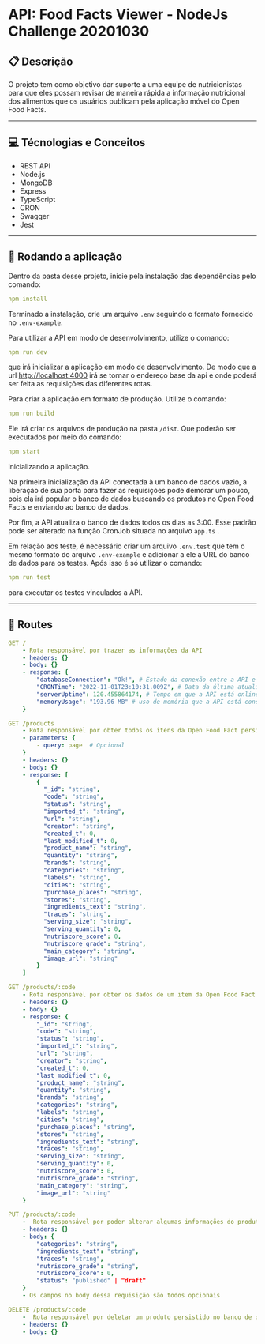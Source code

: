 # API: Food Facts Viewer - NodeJs Challenge 20201030

## :clipboard: Descrição

O projeto tem como objetivo dar suporte a uma equipe de nutricionistas para que eles possam revisar de maneira rápida a informação nutricional dos alimentos que os usuários publicam pela aplicação móvel do Open Food Facts.

---

## :computer: Técnologias e Conceitos

- REST API
- Node.js
- MongoDB
- Express
- TypeScript
- CRON
- Swagger
- Jest

---

## 🏁 Rodando a aplicação

Dentro da pasta desse projeto, inicie pela instalação das dependências pelo comando:

```yml
npm install
```

Terminado a instalação, crie um arquivo `.env` seguindo o formato fornecido no `.env-example`.

Para utilizar a API em modo de desenvolvimento, utilize o comando:

```yml
npm run dev
```

que irá inicializar a aplicação em modo de desenvolvimento. De modo que a url [http://localhost:4000](http://localhost:4000) irá se tornar o endereço base da api e onde poderá ser feita as requisições das diferentes rotas.

Para criar a aplicação em formato de produção. Utilize o comando:

```yml
npm run build
```

Ele irá criar os arquivos de produção na pasta `/dist`. Que poderão ser executados por meio do comando:

```yml
npm start
```

inicializando a aplicação.

Na primeira inicialização da API conectada à um banco de dados vazio, a liberação de sua porta para fazer as requisições pode demorar um pouco, pois ela irá popular o banco de dados buscando os produtos no Open Food Facts e enviando ao banco de dados.

Por fim, a API atualiza o banco de dados todos os dias as 3:00. Esse padrão pode ser alterado na função CronJob situada no arquivo `app.ts` .

Em relação aos teste, é necessário criar um arquivo `.env.test` que tem o mesmo formato do arquivo `.env-example` e adicionar a ele a URL do banco de dados para os testes. Após isso é só utilizar o comando:

```yml
npm run test
```

para executar os testes vinculados a API.

---

## :rocket: Routes

```yml
GET /
    - Rota responsável por trazer as informações da API
    - headers: {}
    - body: {}
    - response: {
        "databaseConnection": "Ok!", # Estado da conexão entre a API e o banco de dados
        "CRONTime": "2022-11-01T23:10:31.009Z", # Data da última atualização do banco de dados
        "serverUptime": 120.455864174, # Tempo em que a API está online em segundos
        "memoryUsage": "193.96 MB" # uso de memória que a API está consumindo
    }
```

```yml
GET /products
    - Rota responsável por obter todos os itens da Open Food Fact persistidos no banco de dados sem ter o status de "trash" por paginação
    - parameters: {
        - query: page  # Opcional
    }
    - headers: {}
    - body: {}
    - response: [
        {
          "_id": "string",
          "code": "string",
          "status": "string",
          "imported_t": "string",
          "url": "string",
          "creator": "string",
          "created_t": 0,
          "last_modified_t": 0,
          "product_name": "string",
          "quantity": "string",
          "brands": "string",
          "categories": "string",
          "labels": "string",
          "cities": "string",
          "purchase_places": "string",
          "stores": "string",
          "ingredients_text": "string",
          "traces": "string",
          "serving_size": "string",
          "serving_quantity": 0,
          "nutriscore_score": 0,
          "nutriscore_grade": "string",
          "main_category": "string",
          "image_url": "string"
        }
    ]
```

```yml
GET /products/:code
    - Rota responsável por obter os dados de um item da Open Food Fact persistido no banco de dados pelo seu código
    - headers: {}
    - body: {}
    - response: {
        "_id": "string",
        "code": "string",
        "status": "string",
        "imported_t": "string",
        "url": "string",
        "creator": "string",
        "created_t": 0,
        "last_modified_t": 0,
        "product_name": "string",
        "quantity": "string",
        "brands": "string",
        "categories": "string",
        "labels": "string",
        "cities": "string",
        "purchase_places": "string",
        "stores": "string",
        "ingredients_text": "string",
        "traces": "string",
        "serving_size": "string",
        "serving_quantity": 0,
        "nutriscore_score": 0,
        "nutriscore_grade": "string",
        "main_category": "string",
        "image_url": "string"
    }
```

```yml
PUT /products/:code
    -  Rota responsável por poder alterar algumas informações do produto persistido no banco de dados pelo seu código
    - headers: {}
    - body: {
        "categories": "string",
        "ingredients_text": "string",
        "traces": "string",
        "nutriscore_grade": "string",
        "nutriscore_score": 0,
        "status": "published" | "draft"
    }
    - Os campos no body dessa requisição são todos opcionais
```

```yml
DELETE /products/:code
    -  Rota responsável por deletar um produto persistido no banco de dados
    - headers: {}
    - body: {}
```
